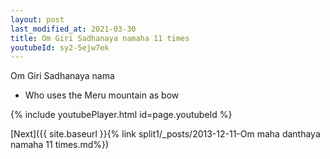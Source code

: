```yaml
---
layout: post
last_modified_at: 2021-03-30
title: Om Giri Sadhanaya namaha 11 times
youtubeId: sy2-5ejw7ek
---
```

 
 
Om Giri Sadhanaya nama 
 
 -  Who uses the Meru mountain as bow 
 
  
 
  
 
 
 
 
 
 


{% include youtubePlayer.html id=page.youtubeId %}
 
[Next]({{ site.baseurl }}{% link  split1/_posts/2013-12-11-Om maha danthaya namaha 11 times.md%})
 
